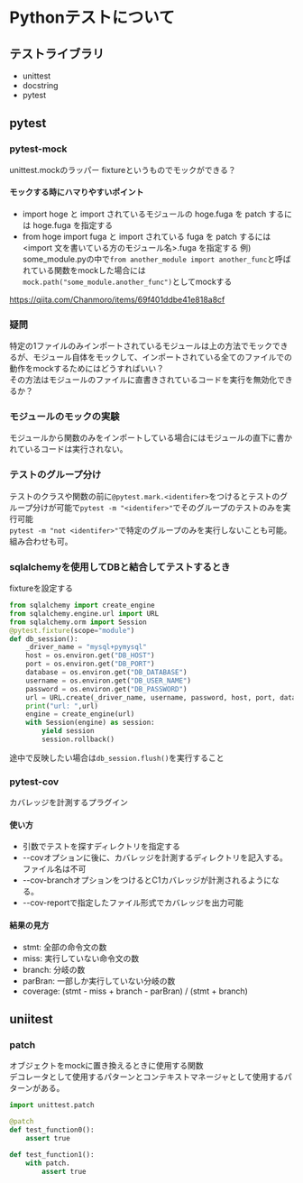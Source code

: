 # Pythonテストについて

## テストライブラリ
- unittest
- docstring
- pytest

## pytest

### pytest-mock
unittest.mockのラッパー
fixtureというものでモックができる？

#### モックする時にハマりやすいポイント
- import hoge と import されているモジュールの hoge.fuga を patch するには hoge.fuga を指定する
- from hoge import fuga と import されている fuga を patch するには <import 文を書いている方のモジュール名>.fuga を指定する
例) some_module.pyの中で`from another_module import another_func`と呼ばれている関数をmockした場合には
`mock.path("some_module.another_func")`としてmockする

https://qiita.com/Chanmoro/items/69f401ddbe41e818a8cf

### 疑問
特定の1ファイルのみインポートされているモジュールは上の方法でモックできるが、モジュール自体をモックして、インポートされている全てのファイルでの動作をmockするためにはどうすればいい？  
その方法はモジュールのファイルに直書きされているコードを実行を無効化できるか？

### モジュールのモックの実験
モジュールから関数のみをインポートしている場合にはモジュールの直下に書かれているコードは実行されない。 

### テストのグループ分け

テストのクラスや関数の前に`@pytest.mark.<identifer>`をつけるとテストのグループ分けが可能で`pytest -m "<identifer>"`でそのグループのテストのみを実行可能  
`pytest -m "not <identifer>"`で特定のグループのみを実行しないことも可能。組み合わせも可。

### sqlalchemyを使用してDBと結合してテストするとき

fixtureを設定する
```python
from sqlalchemy import create_engine
from sqlalchemy.engine.url import URL
from sqlalchemy.orm import Session
@pytest.fixture(scope="module")
def db_session():
    _driver_name = "mysql+pymysql"
    host = os.environ.get("DB_HOST")
    port = os.environ.get("DB_PORT")
    database = os.environ.get("DB_DATABASE")
    username = os.environ.get("DB_USER_NAME")
    password = os.environ.get("DB_PASSWORD")
    url = URL.create(_driver_name, username, password, host, port, database)
    print("url: ",url)
    engine = create_engine(url)
    with Session(engine) as session:
        yield session
        session.rollback()
```

途中で反映したい場合は`db_session.flush()`を実行すること

### pytest-cov

カバレッジを計測するプラグイン

#### 使い方

- 引数でテストを探すディレクトリを指定する
- --covオプションに後に、カバレッジを計測するディレクトリを記入する。ファイル名は不可
- --cov-branchオプションをつけるとC1カバレッジが計測されるようになる。
- --cov-reportで指定したファイル形式でカバレッジを出力可能

#### 結果の見方

- stmt: 全部の命令文の数
- miss: 実行していない命令文の数
- branch: 分岐の数
- parBran: 一部しか実行していない分岐の数
- coverage: (stmt - miss + branch - parBran) / (stmt + branch)

## uniitest

### patch

オブジェクトをmockに置き換えるときに使用する関数  
デコレータとして使用するパターンとコンテキストマネージャとして使用するパターンがある。

```python
import unittest.patch

@patch
def test_function0():
    assert true

def test_function1():
    with patch.
        assert true



```

